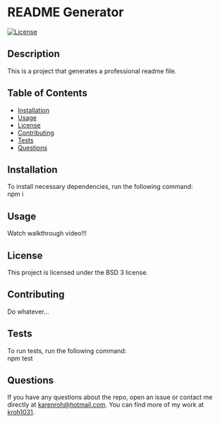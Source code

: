 # README Generator  
  [![License](https://img.shields.io/badge/License-BSD%203--Clause-blue.svg)](https://opensource.org/licenses/BSD-3-Clause)  
## Description
This is a project that generates a professional readme file.
## Table of Contents 
* [Installation](#installation)
* [Usage](#usage)
* [License](#license)
* [Contributing](#contributing)
* [Tests](#tests)
* [Questions](#questions)
## Installation
To install necessary dependencies, run the following command:  
npm i
## Usage  
Watch walkthrough video!!!
## License    
This project is licensed under the BSD 3 license.
## Contributing  
Do whatever...
## Tests  
To run tests, run the following command:  
npm test
## Questions  
If you have any questions about the repo, open an issue or contact me directly at karenroh@hotmail.com. You can find more of my work at [kroh1031](https://github.com/kroh1031).

